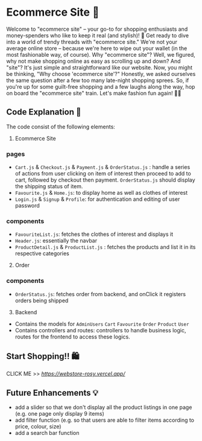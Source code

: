 # Ecommerce Site 🕺
Welcome to "ecommerce site" – your go-to for shopping enthusiasts and money-spenders who like to keep it real (and stylish)! 👗
Get ready to dive into a world of trendy threads with "ecommerce site." We're not your average online store – because we're here to wipe out your wallet (in the most fashionable way, of course).
Why "ecommerce site"? Well, we figured, why not make shopping online as easy as scrolling up and down? And "site"? It's just simple and straightforward like our website.
Now, you might be thinking, "Why choose 'ecommerce site'?" Honestly, we asked ourselves the same question after a few too many late-night shopping sprees.
So, if you're up for some guilt-free shopping and a few laughs along the way, hop on board the "ecommerce site" train. Let's make fashion fun again! 💸🚀

## Code Explanation 💬
The code consist of the following elements:

1. Ecommerce Site
### pages
- `Cart.js` & `Checkout.js` & `Payment.js` & `OrderStatus.js` : handle a series of actions from user clicking on item of interest then proceed to add to cart, followed by checkout then payment. `OrderStatus.js` should display the shipping status of item.
- `Favourite.js` & `Home.js`: to display home as well as clothes of interest
- `Login.js` & `Signup` & `Profile`: for authentication and editing of user password 

### components
- `FavouriteList.js`: fetches the clothes of interest and displays it
- `Header.js`: essentially the navbar
- `ProductDetail.js` & `ProductList.js` : fetches the products and list it in its respective categories 

2. Order
### components
- `OrderStatus.js`: fetches order from backend, and onClick it registers orders being shipped

3. Backend
- Contains the models for `AdminUsers` `Cart` `Favourite` `Order` `Product` `User`
- Contains controllers and routes: controllers to handle business logic, routes for the frontend to access these logics. 
  
## Start Shopping!! 🛍️
CLICK ME >> *https://webstore-rosy.vercel.app/*

## Future Enhancements 💡
- add a slider so that we don't display all the product listings in one page (e.g. one page only display 9 items)
- add filter function (e.g. so that users are able to filter items according to price, colour, size)
- add a search bar function
